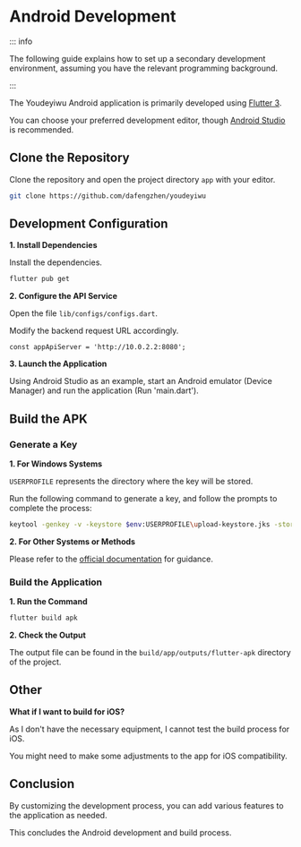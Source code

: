 # Android Development

::: info

The following guide explains how to set up a secondary development environment, assuming you have the relevant programming background.

:::

The Youdeyiwu Android application is primarily developed using [Flutter 3](https://flutter.dev).

You can choose your preferred development editor, though [Android Studio](https://developer.android.com/studio) is recommended.

## Clone the Repository

Clone the repository and open the project directory ```app``` with your editor.

```sh
git clone https://github.com/dafengzhen/youdeyiwu
```

## Development Configuration

**1. Install Dependencies**

Install the dependencies.

```sh
flutter pub get
```

**2. Configure the API Service**

Open the file ```lib/configs/configs.dart```.

Modify the backend request URL accordingly.

```text
const appApiServer = 'http://10.0.2.2:8080';
```

**3. Launch the Application**

Using Android Studio as an example, start an Android emulator (Device Manager) and run the application (Run 'main.dart').

## Build the APK

### Generate a Key

**1. For Windows Systems**

```USERPROFILE``` represents the directory where the key will be stored.

Run the following command to generate a key, and follow the prompts to complete the process:

```sh
keytool -genkey -v -keystore $env:USERPROFILE\upload-keystore.jks -storetype JKS -keyalg RSA -keysize 2048 -validity 10000 -alias upload
```

**2. For Other Systems or Methods**

Please refer to the [official documentation](https://docs.flutter.dev/deployment/android#create-an-upload-keystore) for guidance.

### Build the Application

**1. Run the Command**

```sh
flutter build apk
```

**2. Check the Output**

The output file can be found in the ```build/app/outputs/flutter-apk``` directory of the project.

## Other

**What if I want to build for iOS?**

As I don't have the necessary equipment, I cannot test the build process for iOS.

You might need to make some adjustments to the app for iOS compatibility.

## Conclusion

By customizing the development process, you can add various features to the application as needed.

This concludes the Android development and build process.
